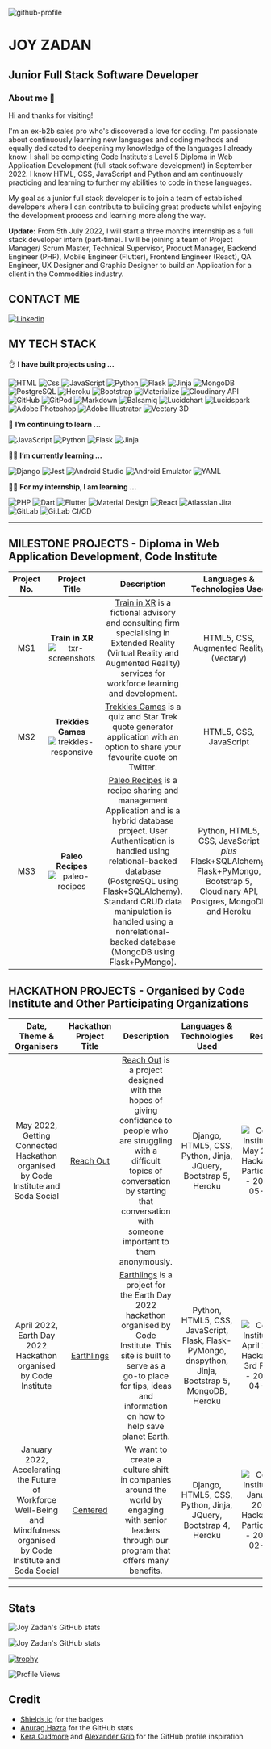 ![github-profile](https://user-images.githubusercontent.com/91944321/175814792-a4b6332f-bee6-4180-bb70-f639baf8df72.png)


# JOY ZADAN
## Junior Full Stack Software Developer 
### About me 👋

Hi and thanks for visiting!

I'm an ex-b2b sales pro who's discovered a love for coding. I'm passionate about continuously learning new languages and coding methods and equally dedicated to deepening my knowledge of the languages I already know. I shall be completing Code Institute's Level 5 Diploma in Web Application Development (full stack software development) in September 2022. I know HTML, CSS, JavaScript and Python and am continuously practicing and learning to further my abilities to code in these languages. 

My goal as a junior full stack developer is to join a team of established developers where I can contribute to building great products whilst enjoying the development process and learning more along the way.

**Update:** From 5th July 2022, I will start a three months internship as a full stack developer intern (part-time). I will be joining a team of Project Manager/ Scrum Master, Technical Supervisor, Product Manager, Backend Engineer (PHP), Mobile Engineer (Flutter), Frontend Engineer (React), QA Engineer, UX Designer and Graphic Designer to build an Application for a client in the Commodities industry.

## CONTACT ME
<a href="https://www.linkedin.com/in/joy-araneta-zadan/">
  <img
    alt="Linkedin" target="_blank" rel="noopener noreferrer"
    src="https://img.shields.io/badge/linkedin-0077B5?logo=linkedin&logoColor=white&style=for-the-badge"
  />
</a>

## MY TECH STACK
👌 **I have built projects using ...**
<p dir="auto">
  <img alt="HTML" src="https://img.shields.io/badge/html5-E34F26?logo=html5&logoColor=white&style=for-the-badge" />
  <img alt="Css" src="https://img.shields.io/badge/css%203-1572B6?logo=css3&logoColor=white&style=for-the-badge" />
  <img alt="JavaScript" src="https://img.shields.io/badge/javascript-%23323330.svg?style=for-the-badge&logo=javascript&logoColor=%23F7DF1E" />
  <img alt="Python" src="https://img.shields.io/badge/python-3670A0?logo=python&logoColor=white&style=for-the-badge" />
  <img alt="Flask" src="https://img.shields.io/badge/flask-000000?logo=flask&logoColor=white&style=for-the-badge" />
  <img alt="Jinja" src="https://img.shields.io/badge/jinja-%23B41717?style=for-the-badge&logo=jinja" />
  <img alt="MongoDB" src="https://img.shields.io/badge/mongodb-47A248?logo=mongodb&logoColor=white&style=for-the-badge" />
  <img alt="PostgreSQL" src="https://img.shields.io/badge/postgreSQL-4169E1?logo=PostgreSQL&logoColor=white&style=for-the-badge" />
  <img alt="Heroku" src="https://img.shields.io/badge/heroku-430098?logo=Heroku&logoColor=white&style=for-the-badge" />
  <img alt="Bootstrap" src="https://img.shields.io/badge/bootstrap-7952B3?logo=bootstrap&logoColor=white&style=for-the-badge" />
  <img alt="Materialize" src="https://img.shields.io/badge/materialize-ee6e73?logo=materialize&logoColor=white&style=for-the-badge" />
  <img alt="Cloudinary API" src="https://img.shields.io/badge/cloudinary%20api-0000FF?logo=cloudinary&logoColor=white&style=for-the-badge" /> 
  <img alt="GitHub" src="https://img.shields.io/badge/github-%23121011.svg?style=for-the-badge&logo=github&logoColor=whit" /> 
  <img alt="GitPod" src="https://img.shields.io/badge/gitpod-f06611.svg?style=for-the-badge&logo=gitpod&logoColor=white" /> 
  <img alt="Markdown" src="https://img.shields.io/badge/markdown-%23000000.svg?style=for-the-badge&logo=markdown&logoColor=white" /> 
  <img alt="Balsamiq" src="https://img.shields.io/badge/balsamiq%20wireframes-a60000?logo=balsamiq&logoColor=white&style=for-the-badge" />
  <img alt="Lucidchart" src="https://img.shields.io/badge/lucidchart-f96b14?logo=lucidchart&logoColor=white&style=for-the-badge" />
  <img alt="Lucidspark" src="https://img.shields.io/badge/lucidspark-ff3d3d?logo=lucidspark&logoColor=white&style=for-the-badge" />
  <img alt="Adobe Photoshop" src="https://img.shields.io/badge/adobe%20photoshop-%2331A8FF.svg?style=for-the-badge&logo=adobe%20photoshop&logoColor=white" />
  <img alt="Adobe Illustrator" src="https://img.shields.io/badge/adobe%20illustrator-%23FF9A00.svg?style=for-the-badge&logo=adobe%20illustrator&logoColor=white" />
  
  <img alt="Vectary 3D" src="https://img.shields.io/badge/vectary%203d-7a13f7?logo=vectary&logoColor=white&style=for-the-badge" />
 </p>

🌱 **I’m continuing to learn ...**

<p dir="auto">
  <img alt="JavaScript" src="https://img.shields.io/badge/javascript-%23323330.svg?style=for-the-badge&logo=javascript&logoColor=%23F7DF1E" />
  <img alt="Python" src="https://img.shields.io/badge/python-3670A0?logo=python&logoColor=white&style=for-the-badge" />
  <img alt="Flask" src="https://img.shields.io/badge/flask-000000?logo=flask&logoColor=white&style=for-the-badge" />
  <img alt="Jinja" src="https://img.shields.io/badge/JINJA-%23B41717?style=for-the-badge&logo=jinja" />
</p>

👩‍💻 **I’m currently learning ...**

<p dir="auto">
  <img alt="Django" src="https://img.shields.io/badge/Django-092E20?logo=django&logoColor=white&style=for-the-badge" />
  <img alt="Jest" src="https://img.shields.io/badge/Jest-C21325?logo=jest&logoColor=white&style=for-the-badge" />
  <img alt="Android Studio" src="https://img.shields.io/badge/android%20studio-3DDC84.svg?style=for-the-badge&logo=android-studio&logoColor=white" />
  <img alt="Android Emulator" src="https://img.shields.io/badge/android%20emulator-3DDC84.svg?style=for-the-badge&logo=android-studio&logoColor=white" />
  <img alt="YAML" src="https://img.shields.io/badge/yaml-cc1018.svg?style=for-the-badge&logo=yaml&logoColor=white" />
</p>

👩‍💻 **For my internship, I am learning ...**

<p dir="auto">
  <img alt="PHP" src="https://img.shields.io/badge/php-777BB4?logo=php&logoColor=white&style=for-the-badge" />
  <img alt="Dart" src="https://img.shields.io/badge/dart-0175C2?logo=dart&logoColor=white&style=for-the-badge" />
  <img alt="Flutter" src="https://img.shields.io/badge/flutter-02569B?logo=flutter&logoColor=white&style=for-the-badge" />
  <img alt="Material Design" src="https://img.shields.io/badge/material%20design-212121?logo=material%20design&logoColor=white&style=for-the-badge" />
  <img alt="React" src="https://img.shields.io/badge/react-%2320232a.svg?style=for-the-badge&amp;logo=react&amp;logoColor=%2361DAFB" />
  <img alt="Atlassian Jira" src="https://img.shields.io/badge/atlassian%20jira-%230A0FFF.svg?style=for-the-badge&logo=jira&logoColor=white" />
  <img alt="GitLab" src="https://img.shields.io/badge/gitlab-%23181717.svg?style=for-the-badge&logo=gitlab&logoColor=white" />
  <img alt="GitLab CI/CD" src="https://img.shields.io/badge/gitlab%20ci/cd-%23181717.svg?style=for-the-badge&logo=gitlab&logoColor=white" />
</p>

---
## MILESTONE PROJECTS - Diploma in Web Application Development, Code Institute

| Project No. | Project Title | Description | Languages & Technologies Used | Grade |
| :---: | :---: | :---: | :---: | :---: |
| MS1 | **Train in XR** ![txr-screenshots](https://user-images.githubusercontent.com/91944321/177549021-56a550d9-29bd-444d-bc5e-d4cef9163361.png) | [Train in XR](https://github.com/JoyZadan/html-css-portfolio-project) is a fictional advisory and consulting firm specialising in Extended Reality (Virtual Reality and Augmented Reality) services for workforce learning and development. | HTML5, CSS, Augmented Reality (Vectary) | Distinction | 
| MS2 | **Trekkies Games** ![trekkies-responsive](https://user-images.githubusercontent.com/91944321/177550343-2382f49d-4fed-40d0-9360-f94d40e2ea29.png) | [Trekkies Games](https://github.com/JoyZadan/star-trek-voyager) is a quiz and Star Trek quote generator application with an option to share your favourite quote on Twitter.  | HTML5, CSS, JavaScript | Distinction | 
| MS3 | **Paleo Recipes** ![paleo-recipes](https://user-images.githubusercontent.com/91944321/177551066-ad891f58-9688-43a0-a16a-bc763dd819dc.png) | [Paleo Recipes](https://github.com/JoyZadan/paleo-recipes) is a recipe sharing and management Application and is a hybrid database project. User Authentication is handled using relational-backed database (PostgreSQL using Flask+SQLAlchemy). Standard CRUD data manipulation is handled using a nonrelational-backed database (MongoDB using Flask+PyMongo).  | Python, HTML5, CSS, JavaScript *plus* Flask+SQLAlchemy, Flask+PyMongo, Bootstrap 5, Cloudinary API, Postgres, MongoDB and Heroku | TBA | 

## HACKATHON PROJECTS - Organised by Code Institute and Other Participating Organizations
| Date, Theme & Organisers | Hackathon Project Title | Description | Languages & Technologies Used | Result |
| :---: | :---: | :---: | :---: | :---: |
| May 2022, Getting Connected Hackathon organised by Code Institute and Soda Social | [Reach Out](https://github.com/JoyZadan/team-5-may-2022) | [Reach Out](https://team5-reachout.herokuapp.com/) is a project designed with the hopes of giving confidence to people who are struggling with a difficult topics of conversation by starting that conversation with someone important to them anonymously. | Django, HTML5, CSS, Python, Jinja, JQuery, Bootstrap 5, Heroku | ![Code Institute - May 2022 Hackathon Participant - 2022-05-25](https://user-images.githubusercontent.com/91944321/177546434-10ff5d4e-fd68-49b0-827b-4e4ac7bbf1d0.png) |
| April 2022, Earth Day 2022 Hackathon organised by Code Institute | [Earthlings](https://github.com/JoyZadan/Earthlings) | [Earthlings](https://earthlings-hackathon.herokuapp.com/) is a project for the Earth Day 2022 hackathon organised by Code Institute. This site is built to serve as a go-to place for tips, ideas and information on how to help save planet Earth. | Python, HTML5, CSS, JavaScript, Flask, Flask-PyMongo, dnspython, Jinja, Bootstrap 5, MongoDB, Heroku | ![Code Institute - April 2022 Hackathon 3rd Place - 2022-04-27](https://user-images.githubusercontent.com/91944321/177547814-5da9583b-ec11-4140-bc9d-6abee5a03a22.png) |
| January 2022, Accelerating the Future of Workforce Well-Being and Mindfulness organised by Code Institute and Soda Social | [Centered](https://github.com/JoyZadan/trustinsodaHackathon) | We want to create a culture shift in companies around the world by engaging with senior leaders through our program that offers many benefits. | Django, HTML5, CSS, Python, Jinja, JQuery, Bootstrap 4, Heroku | ![Code Institute - January 2022 Hackathon Participant - 2022-02-02](https://user-images.githubusercontent.com/91944321/177553477-29172719-0ed9-4d0a-9b99-fddd9afd3f72.png) |

---
## Stats

![Joy Zadan's GitHub stats](https://github-readme-stats.vercel.app/api?username=joyzadan&theme=dark&show_icons=true)

![Joy Zadan's GitHub stats](https://github-readme-stats.vercel.app/api/top-langs/?username=joyzadan&theme=dark&show_icons=true)

[![trophy](https://github-profile-trophy.vercel.app/?username=joyzadan&margin-w=60&no-frame=true)](https://github.com/joyzadan/github-profile-trophy)

![Profile Views](https://komarev.com/ghpvc/?username=joyzadan&color=green&style=flat-square)

## Credit
<ul>
  <li><a href="https://shields.io/">Shields.io</a> for the badges
  <li><a href="https://github.com/anuraghazra/github-readme-stats">Anurag Hazra</a> for the GitHub stats  
  <li><a href="https://github.com/kera-cudmore">Kera Cudmore</a> and <a href="https://github.com/alexandergrib">Alexander Grib</a> for the GitHub profile inspiration</li>
</ul>

<!--

## PERSONAL PROJECTS:  Reinforcing my knowledge of Python

## PERSONAL PROJECTS:  Reinforcing my knowledge of JavaScript

## PERSONAL PROJECTS: Test Driven Development/ JEST

## PERSONAL PROJECTS: Learning PHP

## PERSONAL PROJECTS: Learning Flutter/Dart

## PERSONAL PROJECTS: Learning React

**JoyZadan/JoyZadan** is a ✨ _special_ ✨ repository because its `README.md` (this file) appears on your GitHub profile.


Here are some ideas to get you started:
- I know:
HTML5, CSS, Bootstrap and JavaScript

- 🔭 I’m currently working on ...
a couple of JavaScript projects to help strengthen my knowledge and increase my level of competence in the language
- 🌱 I’m currently learning ...
Python
- 👯 I’m looking to collaborate on ...

- 🤔 I’m looking for help with ...
- 💬 Ask me about ...
- 📫 How to reach me: ...
- 😄 Pronouns: ...
- ⚡ Fun fact: ...
-->
